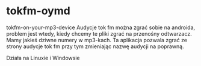 # tokfm-oymd
tokfm-on-your-mp3-device
Audycje tok fm można zgrać sobie na androida, problem jest wtedy, kiedy chcemy
te pliki zgrać na przenośny odtwarzacz. Mamy jakieś dziwne numery w mp3-kach.
Ta aplikacja pozwala zgrać ze strony audycje tok fm przy tym zmieniając nazwę audycji
na poprawną.

Działa na Linuxie i Windowsie
